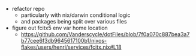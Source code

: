 - refactor repo
  - particularly with nix/darwin conditional logic
  - and packages being split over various files
- figure out fcitx5 env var home location
  - https://github.com/Vanderscycle/dotFiles/blob/7f0a070c887bea3a7b77cee6f3db9645617100b1/nixos-flakes/users/henri/services/fcitx.nix#L18
